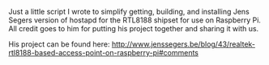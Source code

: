 Just a little script I wrote to simplify getting, building, and installing Jens Segers version of hostapd for the RTL8188 shipset for use on Raspberry Pi. All credit goes to him for putting his project together and sharing it with us.

His project can be found here:
http://www.jenssegers.be/blog/43/realtek-rtl8188-based-access-point-on-raspberry-pi#comments
